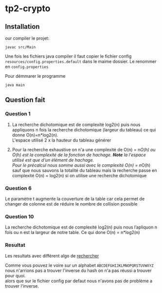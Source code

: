 # tp2-crypto

## Installation

our compiler le projet:

    javac src/Main

Une fois les fichiers java compiler il faut copier le fichier config `resources/config.properties.default` dans le maime dossier.
Le renommer en `config.properties`

Pour démmarer le programme

    java main

## Question fait

### Question 1

1. La recherche dichotomique est de complexité log2(n) puis nous appliquons n fois la recherche dichotomique (largeur du tableau)
   ce qui donne O(n)=n*log2(n).<br>L'espace utilisé 2 x la hauteur du tableau générer

2. Pour la recherche exhaustive on n'a une complexité de O(n) = n*O(h) ou O(h) est la complexité de la fonction de hachage.
   **Note** la l'espace utilisé est que d'un élément de hachage.<br>Pour le précalcul nous somme aussi avec le complexité
   O(n) = n*O(h) sauf que nous sauvons la totalité du tableau mais la recherche passe en complexité O(n) = log2(n) si on utilise une recherche dichotomique

### Question 6

Le paramètre t augmente la couverture de la table car cela permet de changer de colonne est de réduire le nombre de collision possible

### Question 10

La recherche dichotomique est de complexité log2(n) puis nous l’apliquon n fois ou n est la largeur de notre table. Ce qui done O(n) = n*log2(n)

### Resultat

Les resultats avec différent algo de [rechercher](RESULT.md)

Comme vous pouvez le voire sur un alphabet `ABCDEFGHIJKLMNOPQRSTUVWXYZ` nous n'arrions pas a trouver l'inverse du hash on n'a pas réussi a trouver pour quoi.<br>
alors que sur le fichier config par defaut nous n'avons pas de problème a trouver l'inverse.